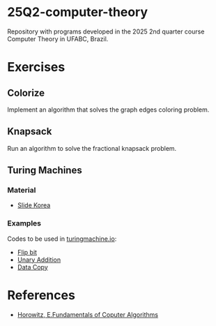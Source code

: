 # 25Q2-computer-theory
Repository with programs developed in the 2025 2nd quarter course Computer Theory in UFABC, Brazil.

# Exercises

## Colorize

Implement an algorithm that solves the graph edges coloring problem.

## Knapsack

Run an algorithm to solve the fractional knapsack problem.

## Turing Machines

### Material
- [Slide Korea](https://plrg.korea.ac.kr/courses/cose215/2023_1/slides/lec22.pdf)

### Examples
Codes to be used in [turingmachine.io](https://turingmachine.io/):

- [Flip bit](https://turingmachine.io/?import-gist=2130004aff34539c5479aeb2d68f5cc0)
- [Unary Addition](https://turingmachine.io/?import-gist=54cd039a64e4353dc1fc183f9fd17e94)
- [Data Copy](https://turingmachine.io/?import-gist=18c38c25863220888c09640ad825e1d2)


# References
- [Horowitz, E.Fundamentals of Coputer Algorithms](https://kailash392.wordpress.com/wp-content/uploads/2019/02/fundamentalsof-computer-algorithms-by-ellis-horowitz.pdf)
